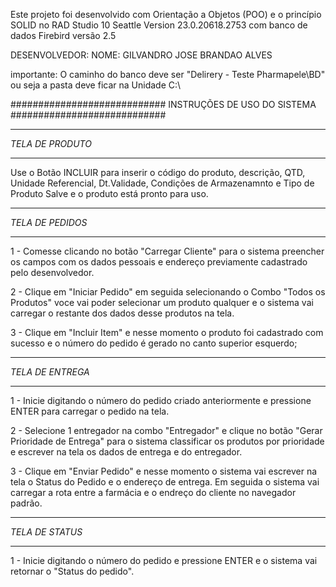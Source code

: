 Este projeto foi desenvolvido com Orientação a Objetos (POO) e o princípio SOLID no RAD Studio 10 Seattle Version 23.0.20618.2753 com banco de dados Firebird versão 2.5

DESENVOLVEDOR:
NOME: GILVANDRO JOSE BRANDAO ALVES


importante: O caminho do banco deve ser "Delirery - Teste Pharmapele\BD" ou seja a pasta deve ficar na Unidade C:\

############################
INSTRUÇÕES DE USO DO SISTEMA
############################


******************
*TELA DE PRODUTO*
******************

Use o Botão INCLUIR para inserir o código do produto, descrição, QTD, Unidade Referencial, Dt.Validade, Condições de Armazenamnto e Tipo de Produto
Salve e o produto está pronto para uso.

******************
*TELA DE PEDIDOS*
******************

1 - Comesse clicando no botão "Carregar Cliente" para o sistema preencher os campos com os dados pessoais e endereço previamente cadastrado pelo desenvolvedor. 

2 - Clique em "Iniciar Pedido" em seguida  selecionando o Combo "Todos os Produtos" voce vai poder selecionar um produto qualquer e o sistema vai carregar o restante dos dados desse produtos na tela.

3 - Clique em "Incluir Item" e nesse momento o produto foi cadastrado com sucesso e o número do pedido é gerado no canto superior esquerdo;

******************
*TELA DE ENTREGA*
******************

1 - Inicie digitando o número do pedido criado anteriormente e pressione ENTER para carregar o pedido na tela.

2 - Selecione 1 entregador na combo "Entregador" e clique no botão "Gerar Prioridade de Entrega" para o sistema classificar os produtos por prioridade e escrever na tela os dados de entrega e do entregador.

3 - Clique em "Enviar Pedido" e nesse momento o sistema vai escrever na tela o Status do Pedido e o endereço de entrega. Em seguida o sistema vai carregar a rota entre a farmácia e o endreço do cliente no navegador padrão.

******************
*TELA DE STATUS*
******************

1 - Inicie digitando o número do pedido e pressione ENTER e o sistema vai retornar o "Status do pedido".
